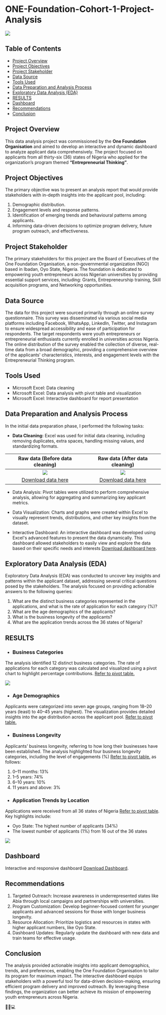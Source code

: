 # ONE-Foundation-Cohort-1-Project-Analysis
![](Intro.jpeg)

## Table of Contents
- [Project Overview](#project-overview)
- [Project Objectives](#project-objectives)
- [Project Stakeholder](#project-stakeholder)
- [Data Source](#data-source)
- [Tools Used](#tools-used)
- [Data Preparation and Analysis Process](#data-preparation-and-analysis-process)
- [Exploratory Data Analysis (EDA)](#exploratory-data-analysis-eda)
- [RESULTS](#results)
- [Dashboard](#dashboard)
- [Recommendations](#recommendations) 
- [Conclusion](#conclusion)

## Project Overview

This data analysis project was commissioned by the **One Foundation Organisation** and aimed to develop an interactive and dynamic dashboard to analyze applicant data comprehensively. 
The project focused on applicants from all thirty-six (36) states of Nigeria who applied for the organization’s program themed **“Entrepreneurial Thinking”**.

## Project Objectives

The primary objective was to present an analysis report that would provide stakeholders with in-depth insights into the applicant pool, including:
1. Demographic distribution.
2. Engagement levels and response patterns.
3. Identification of emerging trends and behavioural patterns among applicants.
4. Informing data-driven decisions to optimize program delivery, future program outreach, and effectiveness.

## Project Stakeholder

The primary stakeholders for this project are the Board of Executives of the One Foundation Organisation, a non-governmental organization (NGO) based in Ibadan, Oyo State, Nigeria. 
The foundation is dedicated to empowering youth entrepreneurs across Nigerian universities by providing essential support services, including: Grants, Entrepreneurship training, Skill acquisition programs, and Networking opportunities.

## Data Source

The data for this project were sourced primarily through an online survey questionnaire. This survey was disseminated via various social media platforms including Facebook, WhatsApp, LinkedIn, Twitter, and Instagram to ensure widespread accessibility and ease of participation for respondents. 
The target respondents were youth entrepreneurs or entrepreneurial enthusiasts currently enrolled in universities across Nigeria. 
The online distribution of the survey enabled the collection of diverse, real-time data from a broad demographic, providing a comprehensive overview of the applicants' characteristics, interests, and engagement levels with the Entrepreneurial Thinking program.

## Tools Used

- Microsoft Excel: Data cleaning
- Microsoft Excel: Data analysis with pivot table and visualization
- Microsoft Excel: Interactive dashboard for report presentation 

## Data Preparation and Analysis Process

In the initial data preparation phase, I performed the following tasks:
- **Data Cleaning:** Excel was used for initial data cleaning, including removing duplicates, extra spaces, handling missing values, and standardizing formats.

**Raw data (Before data cleaning)**              |  **Raw data (After data cleaning)**
:----------------------------------------------: | :------------------------------:
![](Data_Before_cleaning.png)                    |  ![](Data_After_Cleaning.png)  
[Download data here](Raw_Uncleaned_Data.xlsx)    |  [Download data here](Cleaned_data.xlsx)

- Data Analysis: Pivot tables were utilized to perform comprehensive analysis, allowing for aggregating and summarizing key applicant metrics.
  
- Data Visualization: Charts and graphs were created within Excel to visually represent trends, distributions, and other key insights from the dataset.
  
- Interactive Dashboard: An interactive dashboard was developed using Excel's advanced features to present the data dynamically. This dashboard allowed stakeholders to easily view and explore the data based on their specific needs and interests [Download dashboard here](ONEF_Project.xlsx).

## Exploratory Data Analysis (EDA)

Exploratory Data Analysis (EDA) was conducted to uncover key insights and patterns within the applicant dataset, addressing several critical questions posed by the stakeholders. The analysis focused on providing actionable answers to the following queries:
1.	What are the distinct business categories represented in the applications, and what is the rate of application for each category (%)?
2.	What are the age demographics of the applicants?
3.	What is the business longevity of the applicants?
4.	What are the application trends across the 36 states of Nigeria?

## RESULTS

- ### Business Categories
The analysis identified 12 distinct business categories. The rate of applications for each category was calculated and visualized using a pivot chart to highlight percentage contributions. [Refer to pivot table.](ONEF_Project.xlsx)

![](Business_Categories.png)

- ### Age Demographics
Applicants were categorized into seven age groups, ranging from 18–20 years (least) to 40–45 years (highest). The visualization provides detailed insights into the age distribution across the applicant pool. [Refer to pivot table.](ONEF_Project.xlsx)

- ### Business Longevity
Applicants’ business longevity, referring to how long their businesses have been established. The analysis highlighted four business longevity categories, including the level of engagements (%) [Refer to pivot table.](ONEF_Project.xlsx) as follows:
1.	0–11 months: 13%
2.	1–5 years: 74% 
3.	6–10 years: 10%
4.	11 years and above: 3%

- ### Application Trends by Location
Applications were received from all 36 states of Nigeria [Refer to pivot table](ONEF_Project.xlsx). Key highlights include:
- Oyo State: The highest number of applicants (34%)
- The lowest number of applicants (1%) from 16 out of the 36 states

![](State_Distribution.png)

## Dashboard

Interactive and responsive dashboard [Download Dashboard](ONEF_Project.xlsx).

## Recommendations
1.	Targeted Outreach: Increase awareness in underrepresented states like Abia through local campaigns and partnerships with universities.
2.	Program Customization: Develop beginner-focused content for younger applicants and advanced sessions for those with longer business longevity.
3.	Resource Allocation: Prioritize logistics and resources in states with higher applicant numbers, like Oyo State.
4.	Dashboard Updates: Regularly update the dashboard with new data and train teams for effective usage.

## Conclusion
The analysis provided actionable insights into applicant demographics, trends, and preferences, enabling the One Foundation Organisation to tailor its program for maximum impact. The interactive dashboard equips stakeholders with a powerful tool for data-driven decision-making, ensuring efficient program delivery and improved outreach. By leveraging these findings, the organization can better achieve its mission of empowering youth entrepreneurs across Nigeria.

🙂😃💻









